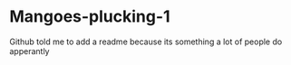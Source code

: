 # Mangoes-plucking-1
Github told me to add a readme because its something a lot of people do apperantly 
